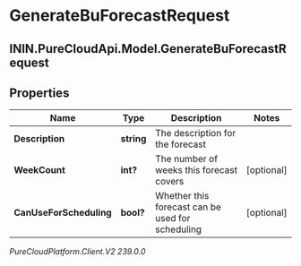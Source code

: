 # GenerateBuForecastRequest

## ININ.PureCloudApi.Model.GenerateBuForecastRequest

## Properties

|Name | Type | Description | Notes|
|------------ | ------------- | ------------- | -------------|
| **Description** | **string** | The description for the forecast | |
| **WeekCount** | **int?** | The number of weeks this forecast covers | [optional] |
| **CanUseForScheduling** | **bool?** | Whether this forecast can be used for scheduling | [optional] |



_PureCloudPlatform.Client.V2 239.0.0_
